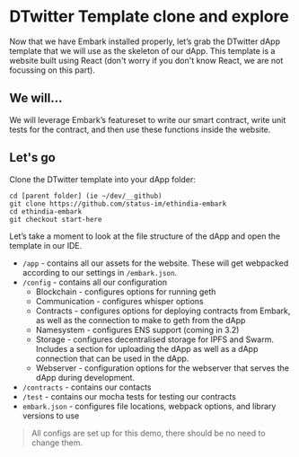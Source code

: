# DTwitter Template clone and explore
Now that we have Embark installed properly, let’s grab the DTwitter dApp template that we will use as the skeleton of our dApp. This template is a website built using React (don't worry if you don't know React, we are not focussing on this part). 

## We will...
We will leverage Embark’s featureset to write our smart contract, write unit tests for the contract, and then use these functions inside the website.

## Let's go
Clone the DTwitter template into your dApp folder:
```
cd [parent folder] (ie ~/dev/__github)
git clone https://github.com/status-im/ethindia-embark
cd ethindia-embark
git checkout start-here
```
Let’s take a moment to look at the file structure of the dApp and open the template in our IDE.
* `/app` - contains all our assets for the website. These will get webpacked according to our settings in `/embark.json`.
* `/config` - contains all our configuration
    * Blockchain - configures options for running geth
    * Communication - configures whisper options
    * Contracts - configures options for deploying contracts from Embark, as well as the connection to make to geth from the dApp
    * Namesystem - configures ENS support (coming in 3.2)
    * Storage - configures decentralised storage for IPFS and Swarm. Includes a section for uploading the dApp as well as a dApp connection that can be used in the dApp.
    * Webserver - configuration options for the webserver that serves the dApp during development.
* `/contracts` - contains our contacts
* `/test` - contains our mocha tests for testing our contracts
* `embark.json` - configures file locations, webpack options, and library versions to use
> All configs are set up for this demo, there should be no need to change them.
